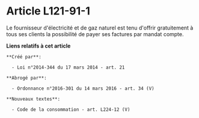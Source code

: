 # Article L121-91-1

Le fournisseur d'électricité et de gaz naturel est tenu d'offrir gratuitement à tous ses clients la possibilité de payer ses
factures par mandat compte.

**Liens relatifs à cet article**

	**Créé par**:

	  - Loi n°2014-344 du 17 mars 2014 - art. 21

	**Abrogé par**:

	  - Ordonnance n°2016-301 du 14 mars 2016 - art. 34 (V)

	**Nouveaux textes**:

	  - Code de la consommation - art. L224-12 (V)
